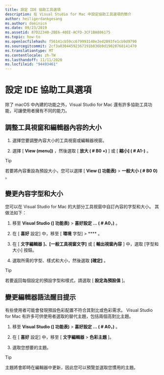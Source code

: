 ```yaml
---
title: 設定 IDE 協助工具選項
description: 在 Visual Studio for Mac 中設定協助工具選項的簡介
author: heiligerdankgesang
ms.author: dominicn
ms.date: 09/23/2019
ms.assetid: 87D22340-2BE6-40EE-ACFD-3CF1BA886175
ms.topic: how-to
ms.openlocfilehash: f56141cb59cc679993140e2ed2093fe1cb9d9790
ms.sourcegitcommit: 2cf3a03044592367191b836b9d19028768141470
ms.translationtype: MT
ms.contentlocale: zh-TW
ms.lasthandoff: 11/11/2020
ms.locfileid: "94493461"
---
```

# <a name="set-ide-accessibility-options"></a>設定 IDE 協助工具選項

除了 macOS 中內建的功能之外，Visual Studio for Mac 還有許多協助工具功能，可讓使用者擁有不同的能力。

## <a name="resize-tool-windows-and-editor-content"></a>調整工具視窗和編輯器內容的大小

1. 選擇您要調整內容大小的工具視窗或編輯器視窗。

1. 選擇 [ **View (menu])** ，然後選取 [ **放大 ( # B0 +)** ] 或 [ **縮小] ( # A1-)** 。

> [!TIP]
> 若要將內容重設為預設大小，您可以選擇 [ **View (] 功能表)**  >  **一般大小 ( # B0 0)** 。

## <a name="change-the-content-font-and-size"></a>變更內容字型和大小

您可以在 Visual Studio for Mac 的大部分工具視窗中自訂內容的字型和大小。 其做法如下：

1. 移至 **Visual Studio (] 功能表)**  >  **喜好設定 ... ( # A0，)** 。

1. 在 [ **喜好** 設定] 中，移至 [ **環境** 字型]  >  **** 。

1. 在 [ **文字編輯器** **]、[一般工具視窗文字]** 或 [ **輸出視窗內容** ] 中，選取 [字型和大小] 按鈕。

1. 選取所需的字型、樣式和大小，然後選取 **[確定]** 。

> [!TIP]
> 若要返回每個設定的預設字型和樣式，請選取 [ **設定為預設值** ]。

## <a name="change-the-editor-syntax-highlighting"></a>變更編輯器語法醒目提示

有些使用者可能會發現預設色彩配置不符合其對比或色彩需求。 Visual Studio for Mac 有許多可供使用者選取的替代主題，包括兩個高對比主題。

1. 移至 **Visual Studio (] 功能表)**  >  **喜好設定 ... ( # A0，)** 。

1. 在 [ **喜好** 設定] 中，移至 [ **文字編輯器**  >  **色彩主題** ]。

1. 選取您想要的主題。

> [!TIP]
> 主題將會即時在編輯器中更新，因此您可以預覽並選取您慣用的主題。